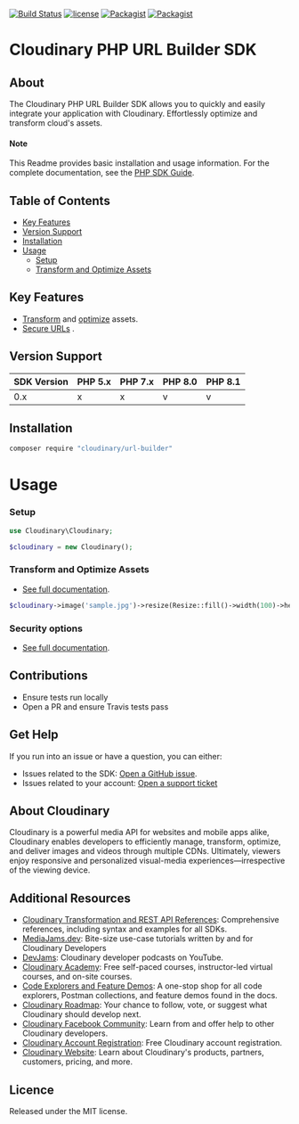 [![Build Status](https://app.travis-ci.com/cloudinary/php-url-builder.svg)](https://app.travis-ci.com/cloudinary/php-url-builder)
[![license](https://img.shields.io/github/license/cloudinary/php-url-builder.svg?maxAge=2592000)](https://github.com/cloudinary/php-url-builder/blob/main/LICENSE)
[![Packagist](https://img.shields.io/packagist/v/cloudinary/url-builder.svg?maxAge=2592000)](https://packagist.org/packages/cloudinary/url-builder)
[![Packagist](https://img.shields.io/packagist/dt/cloudinary/url-builder.svg?maxAge=2592000)](https://packagist.org/packages/cloudinary/url-builder/stats)

Cloudinary PHP URL Builder SDK
==================

## About

The Cloudinary PHP URL Builder SDK allows you to quickly and easily integrate your application with Cloudinary.
Effortlessly optimize and transform cloud's assets.

#### Note

This Readme provides basic installation and usage information. For the complete documentation, see
the [PHP SDK Guide](https://cloudinary.com/documentation/php_integration).

## Table of Contents

- [Key Features](#key-features)
- [Version Support](#Version-Support)
- [Installation](#installation)
- [Usage](#usage)
    - [Setup](#Setup)
    - [Transform and Optimize Assets](#Transform-and-Optimize-Assets)

## Key Features

- [Transform](https://cloudinary.com/documentation/php_video_manipulation#video_transformation_examples) and
  [optimize](https://cloudinary.com/documentation/php_image_manipulation#image_optimizations) assets.
- [Secure URLs](https://cloudinary.com/documentation/video_manipulation_and_delivery#generating_secure_https_urls_using_sdks)
  .

## Version Support

| SDK Version | PHP 5.x | PHP 7.x | PHP 8.0 | PHP 8.1 |
|-------------|---------|---------|---------|---------|
| 0.x         | x       | x       | v       | v       |

## Installation

```bash
composer require "cloudinary/url-builder"
```

# Usage

### Setup

```php
use Cloudinary\Cloudinary;

$cloudinary = new Cloudinary();
```

### Transform and Optimize Assets

- [See full documentation](https://cloudinary.com/documentation/php_image_manipulation).

```php
$cloudinary->image('sample.jpg')->resize(Resize::fill()->width(100)->height(150))->format(Format::auto());
```

### Security options

- [See full documentation](https://cloudinary.com/documentation/solution_overview#security).

## Contributions

- Ensure tests run locally
- Open a PR and ensure Travis tests pass

## Get Help

If you run into an issue or have a question, you can either:

- Issues related to the SDK: [Open a GitHub issue](https://github.com/cloudinary/php-url-builder/issues).
- Issues related to your account: [Open a support ticket](https://cloudinary.com/contact)

## About Cloudinary

Cloudinary is a powerful media API for websites and mobile apps alike, Cloudinary enables developers to efficiently
manage, transform, optimize, and deliver images and videos through multiple CDNs. Ultimately, viewers enjoy responsive
and personalized visual-media experiences—irrespective of the viewing device.

## Additional Resources

- [Cloudinary Transformation and REST API References](https://cloudinary.com/documentation/cloudinary_references):
  Comprehensive references, including syntax and examples for all SDKs.
- [MediaJams.dev](https://mediajams.dev/): Bite-size use-case tutorials written by and for Cloudinary Developers
- [DevJams](https://www.youtube.com/playlist?list=PL8dVGjLA2oMr09amgERARsZyrOz_sPvqw): Cloudinary developer podcasts on
  YouTube.
- [Cloudinary Academy](https://training.cloudinary.com/): Free self-paced courses, instructor-led virtual courses, and
  on-site courses.
- [Code Explorers and Feature Demos](https://cloudinary.com/documentation/code_explorers_demos_index): A one-stop shop
  for all code explorers, Postman collections, and feature demos found in the docs.
- [Cloudinary Roadmap](https://cloudinary.com/roadmap): Your chance to follow, vote, or suggest what Cloudinary should
  develop next.
- [Cloudinary Facebook Community](https://www.facebook.com/groups/CloudinaryCommunity): Learn from and offer help to
  other Cloudinary developers.
- [Cloudinary Account Registration](https://cloudinary.com/users/register/free): Free Cloudinary account registration.
- [Cloudinary Website](https://cloudinary.com): Learn about Cloudinary's products, partners, customers, pricing, and
  more.

## Licence

Released under the MIT license.

